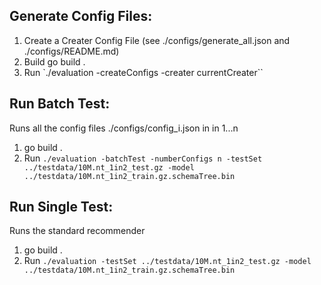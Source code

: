 ## Generate Config Files:
1) Create a Creater Config File (see ./configs/generate_all.json and ./configs/README.md)
2) Build go build . 
3) Run `./evaluation -createConfigs -creater currentCreater``

## Run Batch Test:
Runs all the config files ./configs/config_i.json in in 1...n
1) go build .
2) Run ` ./evaluation -batchTest -numberConfigs n -testSet ../testdata/10M.nt_1in2_test.gz -model ../testdata/10M.nt_1in2_train.gz.schemaTree.bin `

## Run Single Test: 
Runs the standard recommender
1) go build .
2) Run `./evaluation -testSet ../testdata/10M.nt_1in2_test.gz -model ../testdata/10M.nt_1in2_train.gz.schemaTree.bin`